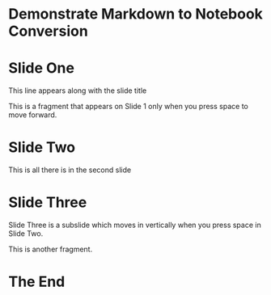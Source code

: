 <!-- slide -->
# Demonstrate Markdown to Notebook Conversion

<!-- slide -->
# Slide One

This line appears along with the slide title

<!-- fragment -->

This is a fragment that appears on Slide 1 only when you press space to move forward.

<!-- slide -->
# Slide Two

This is all there is in the second slide

<!-- subslide -->

# Slide Three

Slide Three is a subslide which moves in vertically when you press space in Slide Two.

<!-- fragment -->

This is another fragment. 

<!-- slide -->
# The End

